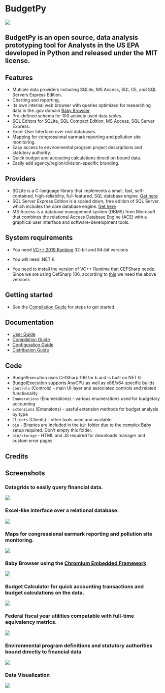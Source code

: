 # BudgetPy

![](https://github.com/KarmaScripter/BudgetPy/blob/master/etc/img/github/BudgetPy.png)

## BudgetPy is an open source, data analysis prototyping tool for Analysts in the US EPA developed in Python and released under the MIT license.

## Features

- Mutliple data providers including SQLite, MS Access, SQL CE, and SQL Servers Express Edition.
- Charting and reporting.
- Its own internal web browser with queries optimized for researching data in the .gov domain [Baby Browser](https://github.com/KarmaScripter/Baby/blob/main/README.md)
- Pre-defined schema for 100 actively used data tables.
- SQL Editors for SQLite, SQL Compact Edition, MS Access, SQL Server Express.
- Excel User Interface over real databases.
- Mapping for congressional earmark reporting and pollution site monitoring.
- Easy access to environmental program project descriptions and statutory authority.
- Quick budget and accouting calculations directl on bound data.
- Easily add agency/region/division-specific branding.

## Providers

- SQLite is a C-language library that implements a small, fast, self-contained, high-reliability, full-featured, SQL database engine. [Get here](https://sqlite.org/index.html) 
- SQL Server Express Edition is a scaled down, free edition of SQL Server, which includes the core database engine. [Get here](https://www.microsoft.com/en-us/download/details.aspx?id=101064)
- MS Access is a database management system (DBMS) from Microsoft that combines the relational Access Database Engine (ACE) with a graphical user interface and software-development tools. 


## System requirements

- You need [VC++ 2019 Runtime](https://aka.ms/vs/17/release/vc_redist.x64.exe) 32-bit and 64-bit versions

- You will need .NET 6.

- You need to install the version of VC++ Runtime that CEFSharp needs. Since we are using CefSharp 106, according to [this](https://github.com/cefsharp/CefSharp/#release-branches) we need the above versions


## Getting started

- See the [Compilation Guide](Resources/Github/Compilation.md) for steps to get started.


## Documentation

- [User Guide](Resources/Github/Users.md)
- [Compilation Guide](Resources/Github/Compilation.md)
- [Configuration Guide](Resources/Github/Configuration.md)
- [Distribution Guide](Resources/Github/Distribution.md)


## Code

- BudgetExecution uses CefSharp 106 for b and is built on NET 6
- BudgetExecution supports AnyCPU as well as x86/x64 specific builds
- `Controls` (Controls\) - main UI layer and associated controls and related functionality
- `Enumerations` (Enumerations\) - various enumerations used for budgetary accounting
- `Extensions` (Extensions\) - useful extension methods for budget analysis by type
- `Clients` (Clients\) - other tools used and available
- `bin` - Binaries are included in the `bin` folder due to the complex Baby setup required. Don't empty this folder.
- `bin/storage` - HTML and JS required for downloads manager and custom error pages

## Credits

## Screenshots

### Datagrids to easily query financial data.

![](https://github.com/KarmaScripter/BudgetExecution/blob/main/Resources/Assets/GitHubImages/Datagrid.PNG)

### Excel-like interface over a relational database.

![](https://github.com/KarmaScripter/BudgetExecution/blob/main/Resources/Assets/GitHubImages/ExcelUserInterface.PNG)

### Maps for congressional earmark reporting and pollution site monitoring.

![](https://github.com/KarmaScripter/BudgetExecution/blob/main/Resources/Assets/GitHubImages/Map.PNG)

### Baby Browser using the [Chromium Embedded Framework](https://en.wikipedia.org/wiki/Chromium_Embedded_Framework)

![](https://github.com/KarmaScripter/Baby/blob/main/Properties/Images/2.png)

### Budget Calculator for quick accounting transactions and budget calculations on the data.

![](https://github.com/KarmaScripter/BudgetExecution/blob/main/Resources/Assets/GitHubImages/Calculator.PNG)

### Federal fiscal year utilities compatable with full-time equivalency metrics.

![](https://github.com/KarmaScripter/BudgetExecution/blob/main/Resources/Assets/GitHubImages/FiscalYear.PNG)

### Environmental program definitions and statutory authorities bound directly to financial data

![](https://github.com/KarmaScripter/BudgetExecution/blob/main/Resources/Assets/GitHubImages/EnvironmentalPrograms.PNG)

### Data Visualization

![](https://github.com/KarmaScripter/BudgetExecution/blob/main/Resources/Assets/GitHubImages/Charts.PNG)
